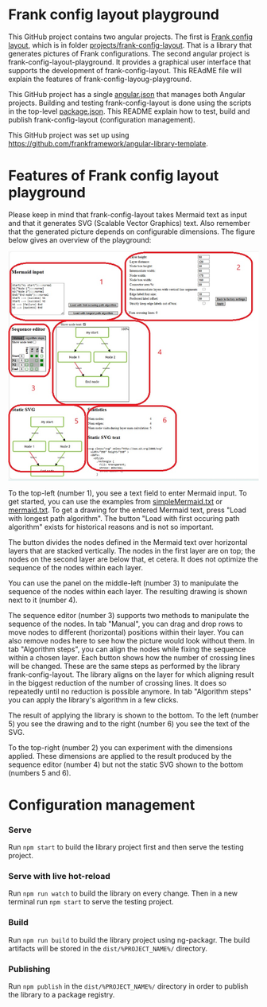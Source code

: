 # Frank config layout playground

This GitHub project contains two angular projects. The first is [Frank config layout](./projects/frank-config-layout/README.md), which is in folder [projects/frank-config-layout](./projects/frank-config-layout). That is a library that generates pictures of Frank configurations. The second angular project is frank-config-layout-playground. It provides a graphical user interface that supports the development of frank-config-layout. This REAdME file will explain the features of frank-config-layoug-playground.

This GitHub project has a single [angular.json](./angular.json) that manages both Angular projects. Building and testing frank-config-layout is done using the scripts in the top-level [package.json](./package.json). This README explain how to test, build and publish frank-config-layout (configuration management).

This GitHub project was set up using https://github.com/frankframework/angular-library-template.

# Features of Frank config layout playground

Please keep in mind that frank-config-layout takes Mermaid text as input and that it generates SVG (Scalable Vector Graphics) text. Also remember that the generated picture depends on configurable dimensions. The figure below gives an overview of the playground:

![playground](./pictures/playground.jpg)

To the top-left (number 1), you see a text field to enter Mermaid input. To get started, you can use the examples from [simpleMermaid.txt](./src/assets/simpleMermaid.txt) or [mermaid.txt](./src/assets/mermaid.txt). To get a drawing for the entered Mermaid text, press "Load with longest path algorithm". The button "Load with first occuring path algorithm" exists for historical reasons and is not so important.

The button divides the nodes defined in the Mermaid text over horizontal layers that are stacked vertically. The nodes in the first layer are on top; the nodes on the second layer are below that, et cetera. It does not optimize the sequence of the nodes within each layer.

You can use the panel on the middle-left (number 3) to manipulate the sequence of the nodes within each layer. The resulting drawing is shown next to it (number 4).

The sequence editor (number 3) supports two methods to manipulate the sequence of the nodes. In tab "Manual", you can drag and drop rows to move nodes to different (horizontal) positions within their layer. You can also remove nodes here to see how the picture would look without them. In tab "Algorithm steps", you can align the nodes while fixing the sequence within a chosen layer. Each button shows how the number of crossing lines will be changed. These are the same steps as performed by the library frank-config-layout. The library aligns on the layer for which aligning result in the biggest reduction of the number of crossing lines. It does so repeatedly until no reduction is possible anymore. In tab "Algorithm steps" you can apply the library's algorithm in a few clicks.

The result of applying the library is shown to the bottom. To the left (number 5) you see the drawing and to the right (number 6) you see the text of the SVG.

To the top-right (number 2) you can experiment with the dimensions applied. These dimensions are applied to the result produced by the sequence editor (number 4) but not the static SVG shown to the bottom (numbers 5 and 6).

# Configuration management

### Serve
Run `npm start` to build the library project first and then serve the testing project.

### Serve with live hot-reload
Run `npm run watch` to build the library on every change. Then in a new terminal run `npm start` to serve the testing project.

### Build
Run `npm run build` to build the library project using ng-packagr. The build artifacts will be stored in the `dist/%PROJECT_NAME%/` directory.

### Publishing
Run `npm publish` in the `dist/%PROJECT_NAME%/` directory in order to publish the library to a package registry.
